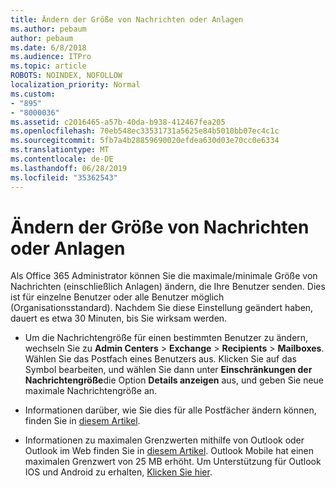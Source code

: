 ```yaml
---
title: Ändern der Größe von Nachrichten oder Anlagen
ms.author: pebaum
author: pebaum
ms.date: 6/8/2018
ms.audience: ITPro
ms.topic: article
ROBOTS: NOINDEX, NOFOLLOW
localization_priority: Normal
ms.custom:
- "895"
- "8000036"
ms.assetid: c2016465-a57b-40da-b938-412467fea205
ms.openlocfilehash: 70eb548ec33531731a5625e84b5010bb07ec4c1c
ms.sourcegitcommit: 5fb7a4b28859690020efdea630d03e70cc0e6334
ms.translationtype: MT
ms.contentlocale: de-DE
ms.lasthandoff: 06/28/2019
ms.locfileid: "35362543"
---
```

# <a name="changing-message-or-attachment-size"></a>Ändern der Größe von Nachrichten oder Anlagen

Als Office 365 Administrator können Sie die maximale/minimale Größe von Nachrichten (einschließlich Anlagen) ändern, die Ihre Benutzer senden. Dies ist für einzelne Benutzer oder alle Benutzer möglich (Organisationsstandard). Nachdem Sie diese Einstellung geändert haben, dauert es etwa 30 Minuten, bis Sie wirksam werden.
  
- Um die Nachrichtengröße für einen bestimmten Benutzer zu ändern, wechseln Sie zu **Admin Centers** \> **Exchange** \> **Recipients** \> **Mailboxes**. Wählen Sie das Postfach eines Benutzers aus. Klicken Sie auf das Symbol bearbeiten, und wählen Sie dann unter **Einschränkungen der Nachrichtengröße**die Option **Details anzeigen** aus, und geben Sie neue maximale Nachrichtengröße an.

- Informationen darüber, wie Sie dies für alle Postfächer ändern können, finden Sie in [diesem Artikel](https://www.microsoft.com/microsoft-365/blog/2015/04/15/office-365-now-supports-larger-email-messages-up-to-150-mb/).

- Informationen zu maximalen Grenzwerten mithilfe von Outlook oder Outlook im Web finden Sie in [diesem Artikel](https://technet.microsoft.com/library/exchange-online-limits.aspx#MessageLimits). Outlook Mobile hat einen maximalen Grenzwert von 25 MB erhöht. Um Unterstützung für Outlook IOS und Android zu erhalten, [Klicken Sie hier](https://support.office.com/article/Get-in-app-help-for-Outlook-for-iOS-and-Android-218a22d1-9fa5-4889-b689-de1c63493243).
